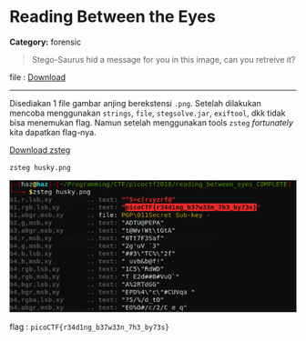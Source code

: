 # Reading Between the Eyes
**Category:** forensic
> Stego-Saurus hid a message for you in this image, can you retreive it?

file : [Download](https://2018shell.picoctf.com/static/9129761dbc4bf494c47429f85ddf7434/husky.png)

---

Disediakan 1 file gambar anjing berekstensi `.png`. Setelah dilakukan mencoba menggunakan `strings`, `file`, `stegsolve.jar`, `exiftool`, dkk tidak bisa menemukan flag. Namun setelah menggunakan tools `zsteg` _fortunately_ kita dapatkan flag-nya.

[Download zsteg](https://github.com/zed-0xff/zsteg)

```bash
zsteg husky.png
```

![](./ss01.png)

flag : `picoCTF{r34d1ng_b37w33n_7h3_by73s}`